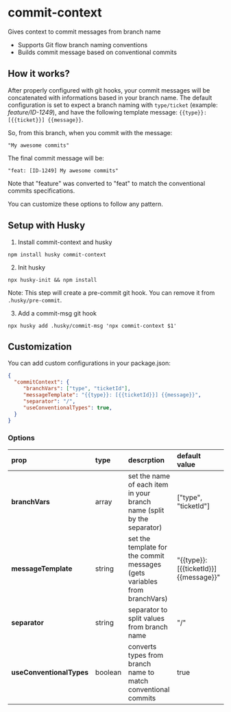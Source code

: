 # commit-context
Gives context to commit messages from branch name

- Supports Git flow branch naming conventions
- Builds commit message based on conventional commits

## How it works?

After properly configured with git hooks, your commit messages will be concatenated with informations based in your branch name.
The default configuration is set to expect a branch naming with `type/ticket` (example: *feature/ID-1249*), and have the following template message: `{{type}}: [{{ticket}}] {{message}}`.

So, from this branch, when you commit with the message:

`"My awesome commits"`

The final commit message will be:

`"feat: [ID-1249] My awesome commits"`

Note that "feature" was converted to "feat" to match the conventional commits specifications.

You can customize these options to follow any pattern.

## Setup with Husky

1. Install commit-context and husky
```
npm install husky commit-context
```

2. Init husky
```
npx husky-init && npm install 
```
Note: This step will create a pre-commit git hook. You can remove it from `.husky/pre-commit`.

3. Add a commit-msg git hook
```
npx husky add .husky/commit-msg 'npx commit-context $1' 
```

## Customization

You can add custom configurations in your package.json:

```json
{
  "commitContext": {
     "branchVars": ["type", "ticketId"],
     "messageTemplate": "{{type}}: [{{ticketId}}] {{message}}",
     "separator": "/",
     "useConventionalTypes": true,
  }
}
```

### Options

prop | type | descrption | default value
:-- | :-- | :-- | :-- 
**branchVars** | array | set the name of each item in your branch name (split by the separator) | ["type", "ticketId"]
**messageTemplate** | string | set the template for the commit messages (gets variables from branchVars) | "{{type}}: [{{ticketId}}] {{message}}"
**separator** | string | separator to split values from branch name | "/"
**useConventionalTypes** | boolean | converts types from branch name to match conventional commits | true 